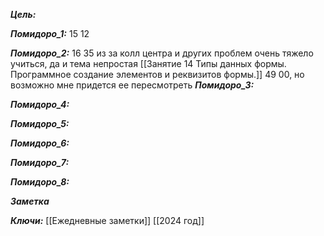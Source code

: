 
***Цель:***  

***Помидоро_1:*** 15 12

***Помидоро_2:*** 16 35
из за колл центра и других проблем очень тяжело учиться, да и тема непростая
[[Занятие 14 Типы данных формы. Программное создание элементов и реквизитов формы.]]
49 00, но возможно мне придется ее пересмотреть
***Помидоро_3:*** 

***Помидоро_4:*** 

***Помидоро_5:*** 

***Помидоро_6:*** 

***Помидоро_7:*** 

***Помидоро_8:*** 

***Заметка*** 


***Ключи:*** [[Ежедневные заметки]] [[2024 год]]